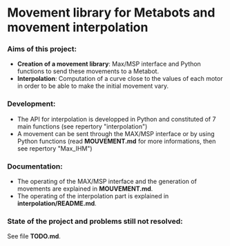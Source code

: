Movement library for Metabots and movement interpolation
========================================================

### Aims of this project:
* __Creation of a movement library__: Max/MSP interface and Python functions to send these movements to a Metabot.
* __Interpolation__: Computation of a curve close to the values of each motor in order to be able to make the initial movement vary.  

### Development:
* The API for interpolation is developped in Python and constituted of 7 main functions (see repertory "interpolation")
* A movement can be sent through the MAX/MSP interface or by using Python functions (read __MOUVEMENT.md__ for more informations, then see repertory "Max_IHM")

### Documentation:
* The operating of the MAX/MSP interface and the generation of movements are explained in __MOUVEMENT.md__.
* The operating of the interpolation part is explained in __interpolation/README.md__.

### State of the project and problems still not resolved: 

See file __TODO.md__.



